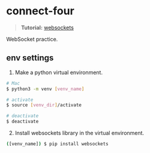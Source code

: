 # connect-four
> **Tutorial:** [websockets](https://websockets.readthedocs.io/en/stable/intro/index.html)

WebSocket practice.

## env settings
1. Make a python virtual environment.
```bash
# Mac
$ python3 -m venv [venv_name]

# activate
$ source [venv_dir]/activate

# deactivate
$ deactivate
``` 
2. Install websockets library in the virtual environment.
```bash
([venv_name]) $ pip install websockets
```

